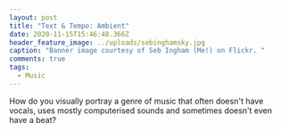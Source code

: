 ```yaml
---
layout: post
title: "Text & Tempo: Ambient"
date: 2020-11-15T15:46:48.366Z
header_feature_image: ../uploads/sebinghamsky.jpg
caption: "Banner image courtesy of Seb Ingham (Me!) on Flickr. "
comments: true
tags:
  - Music
---
```

How do you visually portray a genre of music that often doesn't have vocals, uses mostly computerised sounds and sometimes doesn't even have a beat?